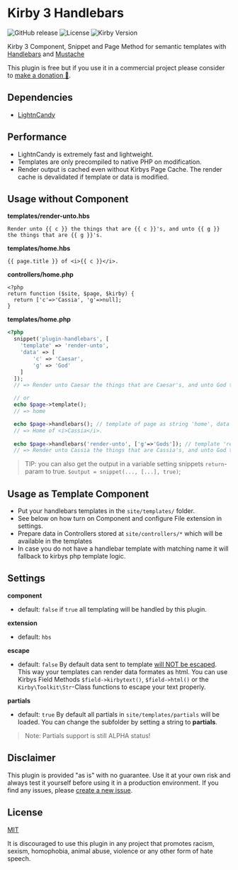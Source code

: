 # Kirby 3 Handlebars

![GitHub release](https://img.shields.io/github/release/bnomei/kirby3-handlebars.svg?maxAge=1800) ![License](https://img.shields.io/github/license/mashape/apistatus.svg) ![Kirby Version](https://img.shields.io/badge/Kirby-3%2B-black.svg)

Kirby 3 Component, Snippet and Page Method for semantic templates with [Handlebars](https://handlebarsjs.com/) and [Mustache](https://mustache.github.io/)

This plugin is free but if you use it in a commercial project please consider to [make a donation 🍻](https://www.paypal.me/bnomei/5).

## Dependencies

- [LightnCandy](https://github.com/zordius/lightncandy)

## Performance

- LightnCandy is extremely fast and lightweight.
- Templates are only precompiled to native PHP on modification.
- Render output is cached even without Kirbys Page Cache. The render cache is devalidated if template or data is modified.

## Usage without Component

**templates/render-unto.hbs**
```
Render unto {{ c }} the things that are {{ c }}'s, and unto {{ g }} the things that are {{ g }}'s.
```

**templates/home.hbs**
```
{{ page.title }} of <i>{{ c }}</i>.
```

**controllers/home.php**
```
<?php
return function ($site, $page, $kirby) {
  return ['c'=>'Cassia', 'g'=>null];
}
```

**templates/home.php**
```php
<?php
  snippet('plugin-handlebars', [
    'template' => 'render-unto',
    'data' => [
        'c' => 'Caesar', 
        'g' => 'God'
    ]
  ]);
  // => Render unto Caesar the things that are Caesar's, and unto God the things that are God's.

  // or
  echo $page->template();
  // => home

  echo $page->handlebars(); // template of page as string 'home', data from site/controllers/home.php
  // => Home of <i>Cassia</i>.
  
  echo $page->handlebars('render-unto', ['g'=>'Gods']); // template 'render-unto', data from site/controllers/home.php merged with custom array
  // => Render unto Cassia the things that are Cassia's, and unto God the things that are God's.
```

> TIP: you can also get the output in a variable setting snippets `return`-param to true. `$output = snippet(..., [...], true)`;

## Usage as Template Component

- Put your handlebars templates in the `site/templates/` folder.
- See below on how turn on Component and configure File extension in settings.
- Prepare data in Controllers stored at `site/controllers/*` which will be available in the templates
- In case you do not have a handlebar template with matching name it will fallback to kirbys php template logic.

## Settings

**component**
- default: `false`
if `true` all templating will be handled by this plugin.

**extension**
- default: `hbs`

**escape**
- default: `false`
By default data sent to template [will NOT be escaped](https://zordius.github.io/HandlebarsCookbook/LC-FLAG_NOESCAPE.html). This way your templates can render data formates as html. You can use Kirbys Field Methods `$field->kirbytext()`, `$field->html()` or the `Kirby\Toolkit\Str`-Class functions to escape your text properly.

**partials**
- default: `true`
By default all partials in `site/templates/partials` will be loaded. You can change the subfolder by setting a string to **partials**.

> Note: Partials support is still ALPHA status!

## Disclaimer

This plugin is provided "as is" with no guarantee. Use it at your own risk and always test it yourself before using it in a production environment. If you find any issues, please [create a new issue](https://github.com/bnomei/kirby3-handlebars/issues/new).

## License

[MIT](https://opensource.org/licenses/MIT)

It is discouraged to use this plugin in any project that promotes racism, sexism, homophobia, animal abuse, violence or any other form of hate speech.

